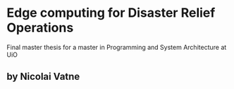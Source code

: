 # Edge computing for Disaster Relief Operations

Final master thesis for a master in Programming and System Architecture at UiO

by Nicolai Vatne
---
